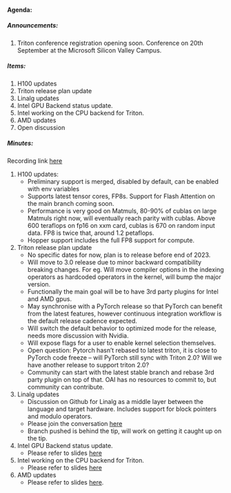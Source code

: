 #### Agenda:

##### Announcements:
1. Triton conference registration opening soon. Conference on 20th September at the Microsoft Silicon Valley Campus.

##### Items:
1. H100 updates
2. Triton release plan update
3. Linalg updates
4. Intel GPU Backend status update.
5. Intel working on the CPU backend for Triton.
6. AMD updates
7. Open discussion

##### Minutes:
Recording link [here](https://drive.google.com/file/d/19Nnc0i7zUyn-ni2RSFHbPHHiPkYU96Mz/view)

1. H100 updates:
   - Preliminary support is merged, disabled by default, can be enabled with env variables
   - Supports latest tensor cores, FP8s. Support for Flash Attention on the main branch coming soon.
   - Performance is very good on Matmuls, 80-90% of cublas on large Matmuls right now, will eventually reach parity with cublas. Above 600 teraflops on fp16 on xxm card, cublas is 670 on random input data. FP8 is twice that, around 1.2 petaflops.
   - Hopper support includes the full FP8 support for compute.
2. Triton release plan update
   - No specific dates for now, plan is to release before end of 2023.
   - Will move to 3.0 release due to minor backward compatibility breaking changes. For eg. Will move compiler options in the indexing operators as hardcoded operators in the kernel, will bump the major version.
   - Functionally the main goal will be to have 3rd party plugins for Intel and AMD gpus.
   - May synchronise with a PyTorch release so that PyTorch can benefit from the latest features, however continuous integration workflow is the default release cadence expected.
   - Will switch the default behavior to optimized mode for the release, needs more discussion with Nvidia.
   - Will expose flags for a user to enable kernel selection themselves.
   - Open question: Pytorch hasn’t rebased to latest triton, it is close to PyTorch code freeze – will PyTorch still sync with Triton 2.0? Will we have another release to support triton 2.0?
   - Community can start with the latest stable branch and rebase 3rd party plugin on top of that. OAI has no resources to commit to, but community can contribute.
3. Linalg updates
   - Discussion on Github for Linalg as a middle layer between the language and target hardware. Includes support for block pointers and modulo operators.
   - Please join the conversation [here](https://github.com/triton-lang/triton/discussions/1842)
   - Branch pushed is behind the tip, will work on getting it caught up on the tip.
4. Intel GPU Backend status update.
   - Please refer to slides [here](https://github.com/triton-lang/triton/blob/main/docs/meetups/Intel%20XPU%20Backend%20for%20Triton%20-%20Update%20-%200823.pptx)
5. Intel working on the CPU backend for Triton.
   - Please refer to slides [here](https://github.com/triton-lang/triton/blob/main/docs/meetups/Intel%20XPU%20Backend%20for%20Triton%20-%20Update%20-%200823.pptx)
6. AMD updates
   - Please refer to slides [here](https://github.com/triton-lang/triton/blob/main/docs/meetups/Triton_AMD_update_0823.pdf).
